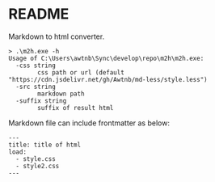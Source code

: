# README

Markdown to html converter.


```
> .\m2h.exe -h
Usage of C:\Users\awtnb\Sync\develop\repo\m2h\m2h.exe:
  -css string
        css path or url (default "https://cdn.jsdelivr.net/gh/Awtnb/md-less/style.less")
  -src string
        markdown path
  -suffix string
        suffix of result html
```

Markdown file can include frontmatter as below:

```
---
title: title of html
load:
  - style.css
  - style2.css
---
```
